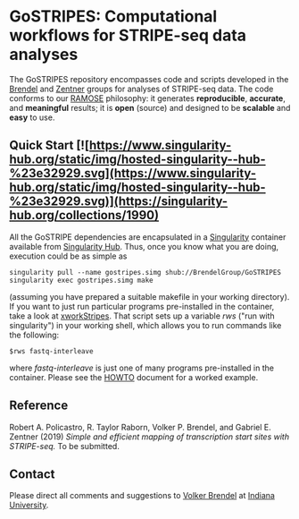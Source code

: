 # GoSTRIPES: Computational workflows for STRIPE-seq data analyses

The GoSTRIPES repository encompasses code and scripts developed in the
[Brendel](http://brendelgroup.org/) and [Zentner](http://zentnerlab.bio.indiana.edu/)
groups for analyses of STRIPE-seq data.
The code conforms to our [RAMOSE](https://brendelgroup.github.io/)
philosophy: it generates __reproducible__, __accurate__, and __meaningful__
results; it is __open__ (source) and designed to be __scalable__ and
__easy__ to use.


## Quick Start [![https://www.singularity-hub.org/static/img/hosted-singularity--hub-%23e32929.svg](https://www.singularity-hub.org/static/img/hosted-singularity--hub-%23e32929.svg)](https://singularity-hub.org/collections/1990)

All the GoSTRIPE dependencies are encapsulated in a
[Singularity](https://www.sylabs.io/docs/) container available from
[Singularity Hub](https://singularity-hub.org/).
Thus, once you know what you are doing, execution could be as simple as

```
singularity pull --name gostripes.simg shub://BrendelGroup/GoSTRIPES
singularity exec gostripes.simg make
```

(assuming you have prepared a suitable makefile in your working directory).
If you want to just run particular programs pre-installed in the container,
take a look at [xworkStripes](./bin/xworkStripes).
That script sets up a variable _rws_ ("run with singularity") in your working
shell, which allows you to run commands like the following:

```
$rws fastq-interleave
```

where _fastq-interleave_ is just one of many programs pre-installed in the
container. Please see the [HOWTO](./HOWTO.md) document for a worked example.


## Reference

Robert A. Policastro, R. Taylor Raborn, Volker P. Brendel, and Gabriel E. Zentner
(2019) _Simple and efficient mapping of transcription start sites with STRIPE-seq._
To be submitted.


## Contact

Please direct all comments and suggestions to
[Volker Brendel](<mailto:vbrendel@indiana.edu>)
at [Indiana University](http://brendelgroup.org/).

